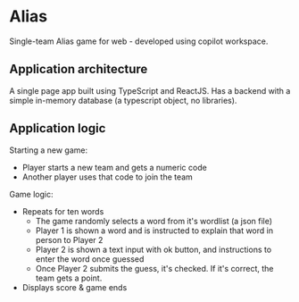 # Alias

Single-team Alias game for web - developed using copilot workspace.

## Application architecture

A single page app built using TypeScript and ReactJS. Has a backend with a simple in-memory database (a typescript object, no libraries).

## Application logic

Starting a new game:
- Player starts a new team and gets a numeric code
- Another player uses that code to join the team

Game logic:
- Repeats for ten words
  - The game randomly selects a word from it's wordlist (a json file)
  - Player 1 is shown a word and is instructed to explain that word in person to Player 2
  - Player 2 is shown a text input with ok button, and instructions to enter the word once guessed
  - Once Player 2 submits the guess, it's checked. If it's correct, the team gets a point.
- Displays score & game ends


